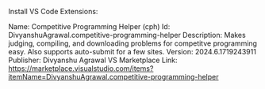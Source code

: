 Install VS Code Extensions: 

Name: Competitive Programming Helper (cph)
Id: DivyanshuAgrawal.competitive-programming-helper
Description: Makes judging, compiling, and downloading problems for competitve programming easy. Also supports auto-submit for a few sites.
Version: 2024.6.1719243911
Publisher: Divyanshu Agrawal
VS Marketplace Link: https://marketplace.visualstudio.com/items?itemName=DivyanshuAgrawal.competitive-programming-helper